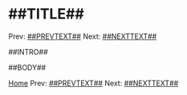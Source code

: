 ##TITLE##
=========

Prev: [##PREVTEXT##](##PREVLINK##)
Next: [##NEXTTEXT##](##NEXTLINK##)

##INTRO##

##BODY##

[Home](./tut0.md)
Prev: [##PREVTEXT##](##PREVLINK##)
Next: [##NEXTTEXT##](##NEXTLINK##)
